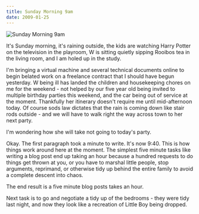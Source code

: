 ```yaml
---
title: Sunday Morning 9am
date: 2009-01-25
---
```


![Sunday Morning 9am](https://source.unsplash.com/y7GlIdTUOvo/1600x900)

It's Sunday morning, it's raining outside, the kids are watching Harry Potter on the television in the playroom, W is sitting quietly sipping Rooibos tea in the living room, and I am holed up in the study.

I'm bringing a virtual machine and several technical documents online to begin belated work on a freelance contract that I should have begun yesterday. W being ill has landed the children and housekeeping chores on me for the weekend - not helped by our five year old being invited to multiple birthday parties this weekend, and the car being out of service at the moment. Thankfully her itinerary doesn't require me until mid-afternoon today. Of course sods law dictates that the rain is coming down like stair rods outside - and we will have to walk right the way across town to her next party.

I'm wondering how she will take not going to today's party.

Okay. The first paragraph took a minute to write. It's now 9:40. This is how things work around here at the moment. The simplest five minute tasks like writing a blog post end up taking an hour because a hundred requests to do things get thrown at you, or you have to marshal little people, stop arguments, reprimand, or otherwise tidy up behind the entire family to avoid a complete descent into chaos.

The end result is a five minute blog posts takes an hour.

Next task is to go and negotiate a tidy up of the bedrooms - they were tidy last night, and now they look like a recreation of Little Boy being dropped.